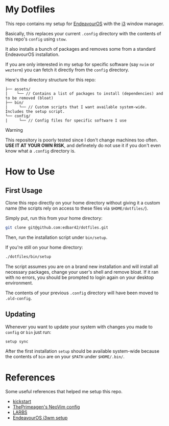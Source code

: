 # My Dotfiles
 This repo contains my setup for [EndeavourOS](https://endeavouros.com/) with the [i3](https://i3wm.org/) window manager. 

 Basically, this replaces your current `.config` directory with the contents of this repo's `config` using `stow`. 

 It also installs a bunch of packages and removes some from a standard EndeavourOS installation.

  If you are only interested in my setup for specific software (say `nvim` or `wezterm`) you can fetch it directly from the `config` directory.

  Here's the directory structure for this repo:

  ```
├── assets/
|    └── // Contains a list of packages to install (dependencies) and to be removed (bloat)
├── bin/
|     └── // Custom scripts that I want available system-wide. Includes the setup script.
└── config/
|     └── // Config files for specific software I use
  ```
 > [!WARNING]
 > This repository is poorly tested since I don't change machines too often. 
 > **USE IT AT YOUR OWN RISK**, and definetely do not use it if you don't even know what a `.config` directory is.

# How to Use
## First Usage
Clone this repo directly on your home directory without giving it a custom name (the scripts rely on access to these files via `$HOME/dotfiles/`). 

Simply put, run this from your home directory:

```bash
git clone git@github.com:edbar42/dotfiles.git
```

Then, run the installation script under `bin/setup`. 

If you're still on your home directory:

```bash
./dotfiles/bin/setup
```
The script assumes you are on a brand new installation and will install all necessary packages, change your user's shell and remove bloat. If it ran with no errors, you should be prompted to login again on your desktop environment. 

The contents of your previous `.config` directory will have been moved to `.old-config`.

## Updating
Whenever you want to update your system with changes you made to `config` or `bin` just run:

```bash
setup sync
```

After the first installation `setup` should be available system-wide because the contents of `bin` are on your `$PATH` under `$HOME/.bin/`.

# References
Some useful references that helped me setup this repo.

- [kickstart](https://github.com/nvim-lua/kickstart.nvim)
- [ThePrimeagen's NeoVim config](https://github.com/ThePrimeagen/init.lua)
- [LARBS](https://github.com/LukeSmithxyz/LARBS)
- [EndeavourOS i3wm setup](https://github.com/endeavouros-team/endeavouros-i3wm-setup)

